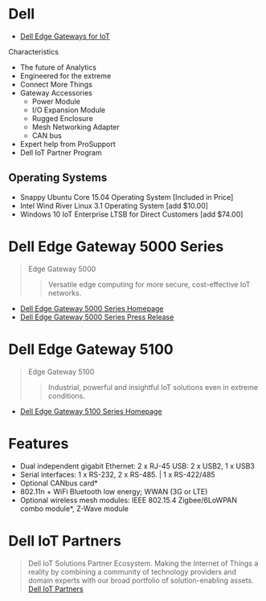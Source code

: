 # Dell

- [Dell Edge Gateways for IoT](http://www.dell.com/us/business/p/edge-gateway)

Characteristics

- The future of Analytics
- Engineered for the extreme
- Connect More Things
- Gateway Accessories
  - Power Module
  - I/O Expansion Module
  - Rugged Enclosure
  - Mesh Networking Adapter
  - CAN bus
- Expert help from ProSupport
- Dell IoT Partner Program

## Operating Systems
	
- Snappy Ubuntu Core 15.04 Operating System [Included in Price]
- Intel Wind River Linux 3.1 Operating System [add $10.00]
- Windows 10 IoT Enterprise LTSB for Direct Customers [add $74.00]

# Dell Edge Gateway 5000 Series

> Edge Gateway 5000
> > Versatile edge computing for more secure, cost-effective IoT networks.

- [Dell Edge Gateway 5000 Series Homepage](http://www.dell.com/us/business/p/dell-edge-gateway-5000/pd?ref=PD_OC)
- [Dell Edge Gateway 5000 Series Press Release](http://www.dell.com/learn/us/en/uscorp1/secure/2015-10-20-dell-edge-gateway-5000-internet-of-things)

# Dell Edge Gateway 5100

> Edge Gateway 5100
> > Industrial, powerful and insightful IoT solutions even in extreme conditions.

- [Dell Edge Gateway 5100 Series Homepage](http://www.dell.com/us/business/p/dell-edge-gateway-5100/pd?ref=PD_OC)

# Features

- Dual independent gigabit Ethernet: 2 x RJ-45 USB: 2 x USB2, 1 x USB3
- Serial interfaces: 1 x RS-232, 2 x RS-485. | 1 x RS-422/485
- Optional CANbus card*
- 802.11n + WiFi Bluetooth low energy; WWAN (3G or LTE)
- Optional wireless mesh modules: IEEE 802.15.4 Zigbee/6LoWPAN combo module*, Z-Wave module

# Dell IoT Partners

> Dell IoT Solutions Partner Ecosystem. Making the Internet of Things a reality by combining a community of technology providers and domain experts with our broad portfolio of solution-enabling assets. [Dell IoT Partners](http://delliotpartners.com/)
